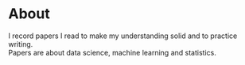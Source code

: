 # About

I record papers I read to make my understanding solid and to practice writing.  
Papers are about data science, machine learning and statistics.
